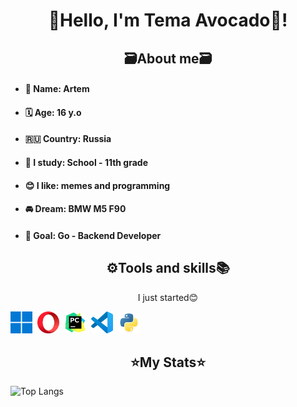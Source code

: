 <h1 align="center">👋Hello, I'm Tema Avocado🥑!</h1>

<div>
<h2 align="center">🗃About me🗃</h2>

- #### 🪪 Name: Artem
- #### 🗓 Age: 16 y.o
- #### 🇷🇺 Country: Russia
- #### 📖 I study: School - 11th grade
- #### 😊 I like: memes and programming
- #### 🚘 Dream: BMW M5 F90
- #### 📌 Goal: Go - Backend Developer
</div>

<div align="center">  
  <h2>⚙️Tools and skills📚</h2>
  <p>I just started😊</p>
</div>
<div>
  <img src="https://github.com/devicons/devicon/blob/master/icons/windows11/windows11-original.svg" title="Windows 11" alt="Windows 11" width="35" height="35"/>&nbsp;
  <img src="https://github.com/devicons/devicon/blob/master/icons/opera/opera-original.svg" title="Opera" alt="Opera" width="35" height="35"/>&nbsp;
  <img src="https://github.com/devicons/devicon/blob/master/icons/pycharm/pycharm-original.svg" title="PyCharm" alt="PyCharm" width="35" height="35"/>&nbsp;
  <img src="https://github.com/devicons/devicon/blob/master/icons/vscode/vscode-original.svg" title="VS Code" alt="VS Code" width="35" height="35"/>&nbsp;
  <img src="https://github.com/devicons/devicon/blob/master/icons/python/python-original.svg" title="Python" alt="Python" width="35" height="35"/>&nbsp;
</div>

<h2 align="center">⭐My Stats⭐</h2>


![Top Langs](https://github-readme-stats.vercel.app/api/top-langs/?username=TemaAvocado&layout=compact)
